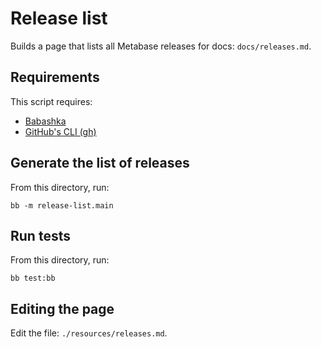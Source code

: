 # Release list

Builds a page that lists all Metabase releases for docs: `docs/releases.md`.

## Requirements

This script requires:

- [Babashka](https://github.com/babashka/babashka)
- [GitHub's CLI (gh)](https://cli.github.com/)

## Generate the list of releases

From this directory, run:

```
bb -m release-list.main
```

## Run tests

From this directory, run:

```
bb test:bb
```


## Editing the page

Edit the file: `./resources/releases.md`.
